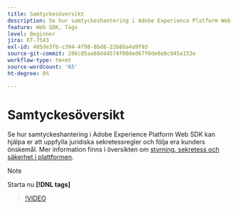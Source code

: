 ```yaml
---
title: Samtyckesöversikt
description: Se hur samtyckeshantering i Adobe Experience Platform Web SDK kan hjälpa er att uppfylla juridiska sekretessregler och följa era kunders önskemål.
feature: Web SDK, Tags
level: Beginner
jira: KT-7543
exl-id: 485de3fb-c394-4f98-8bd8-22b88a4a9f93
source-git-commit: 286c85aa88d44574f00ded67f0de8e0c945a153e
workflow-type: tm+mt
source-wordcount: '65'
ht-degree: 0%

---
```


# Samtyckesöversikt

Se hur samtyckeshantering i Adobe Experience Platform Web SDK kan hjälpa er att uppfylla juridiska sekretessregler och följa era kunders önskemål. Mer information finns i översikten om [styrning, sekretess och säkerhet i plattformen](https://experienceleague.adobe.com/docs/experience-platform/landing/governance-privacy-security/overview.html?lang=en#consent).

>[!NOTE]
>
> Starta nu **[!DNL tags]**

>[!VIDEO](https://video.tv.adobe.com/v/332693/?learn=on&enablevpops)

